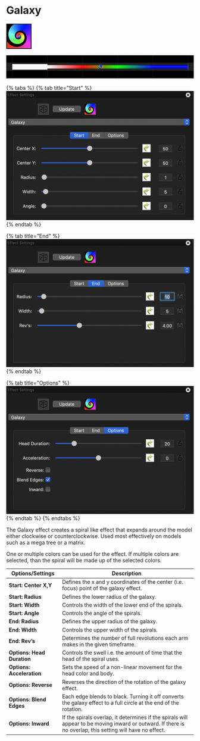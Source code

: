 # Galaxy

![Icon](<../../.gitbook/assets/image (376).png>)

![Sequencer Grid](<../../.gitbook/assets/image (194) (1).png>)

{% tabs %}
{% tab title="Start" %}
![](<../../.gitbook/assets/image (431).png>)
{% endtab %}

{% tab title="End" %}
![](<../../.gitbook/assets/image (73).png>)
{% endtab %}

{% tab title="Options" %}
![](<../../.gitbook/assets/image (123) (1).png>)
{% endtab %}
{% endtabs %}

The Galaxy effect creates a spiral like effect that expands around the model either clockwise or counterclockwise. Used most effectively on models such as a mega tree or a matrix.

One or multiple colors can be used for the effect. If multiple colors are selected, than the spiral will be made up of the selected colors.

| Options/Settings           | Description                                                                                                                                                |
| -------------------------- | ---------------------------------------------------------------------------------------------------------------------------------------------------------- |
| **Start: Center X,Y**      | Defines the x and y coordinates of the center (i.e. focus) point of the galaxy effect.                                                                     |
| **Start: Radius**          | Defines the lower radius of the galaxy.                                                                                                                    |
| **Start: Width**           | Controls the width of the lower end of the spirals.                                                                                                        |
| **Start: Angle**           | Controls the angle of the spirals.                                                                                                                         |
| **End: Radius**            | Defines the upper radius of the galaxy.                                                                                                                    |
| **End: Width**             | Controls the upper width of the spirals.                                                                                                                   |
| **End: Rev’s**             | Determines the number of full revolutions each arm makes in the given timeframe.                                                                           |
| **Options: Head Duration** | Controls the swell i.e. the amount of time that the head of the spiral uses.                                                                               |
| **Options: Acceleration**  | Sets the speed of a non-linear movement for the head color and body.                                                                                       |
| **Options: Reverse**       | Reverses the direction of the rotation of the galaxy effect.                                                                                               |
| **Options: Blend Edges**   | Each edge blends to black. Turning it off converts the galaxy effect to a full circle at the end of the rotation.                                          |
| **Options: Inward**        | If the spirals overlap, it determines if the spirals will appear to be moving inward or outward. If there is no overlap, this setting will have no effect. |
